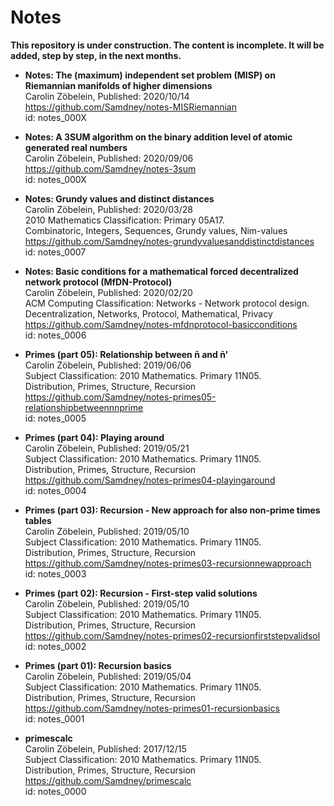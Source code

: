 # Notes

**This repository is under construction. The content is incomplete. It will be added, step by step, in the next months.**    

* **Notes: The (maximum) independent set problem (MISP) on Riemannian manifolds of higher dimensions**  
Carolin Zöbelein, Published: 2020/10/14  
https://github.com/Samdney/notes-MISRiemannian  
id: notes_000X  

* **Notes: A 3SUM algorithm on the binary addition level of atomic generated real numbers**  
Carolin Zöbelein, Published: 2020/09/06  
https://github.com/Samdney/notes-3sum  
id: notes_000X  

* **Notes: Grundy values and distinct distances**   
Carolin Zöbelein, Published: 2020/03/28  
2010 Mathematics Classification: Primary 05A17.   
Combinatoric, Integers, Sequences, Grundy values, Nim-values   
https://github.com/Samdney/notes-grundyvaluesanddistinctdistances  
id: notes_0007

* **Notes: Basic conditions for a mathematical forced decentralized network protocol (MfDN-Protocol)**  
Carolin Zöbelein, Published: 2020/02/20  
ACM Computing Classification: Networks - Network protocol design.  
Decentralization, Networks, Protocol, Mathematical, Privacy   
https://github.com/Samdney/notes-mfdnprotocol-basicconditions  
id: notes_0006  

* **Primes (part 05): Relationship between n̄ and n̄'**  
Carolin Zöbelein, Published: 2019/06/06  
Subject Classification: 2010 Mathematics. Primary 11N05.  
Distribution, Primes, Structure, Recursion  
https://github.com/Samdney/notes-primes05-relationshipbetweennnprime  
id: notes_0005  

* **Primes (part 04): Playing around**  
Carolin Zöbelein, Published: 2019/05/21  
Subject Classification: 2010 Mathematics. Primary 11N05.  
Distribution, Primes, Structure, Recursion  
https://github.com/Samdney/notes-primes04-playingaround  
id: notes_0004  

* **Primes (part 03): Recursion - New approach for also non-prime times tables**  
Carolin Zöbelein, Published: 2019/05/10  
Subject Classification: 2010 Mathematics. Primary 11N05.  
Distribution, Primes, Structure, Recursion  
https://github.com/Samdney/notes-primes03-recursionnewapproach  
id: notes_0003  

* **Primes (part 02): Recursion - First-step valid solutions**  
Carolin Zöbelein, Published: 2019/05/10  
Subject Classification: 2010 Mathematics. Primary 11N05.  
Distribution, Primes, Structure, Recursion  
https://github.com/Samdney/notes-primes02-recursionfirststepvalidsol  
id: notes_0002  

* **Primes (part 01): Recursion basics**  
Carolin Zöbelein, Published: 2019/05/04  
Subject Classification: 2010 Mathematics. Primary 11N05.  
Distribution, Primes, Structure, Recursion  
https://github.com/Samdney/notes-primes01-recursionbasics    
id: notes_0001  

* **primescalc**  
Carolin Zöbelein, Published: 2017/12/15  
Subject Classification: 2010 Mathematics. Primary 11N05.  
Distribution, Primes, Structure, Recursion  
https://github.com/Samdney/primescalc  
id: notes_0000

